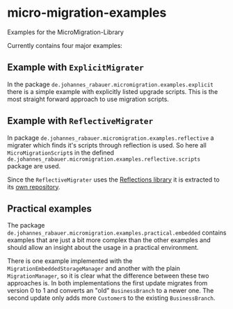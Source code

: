 # micro-migration-examples
Examples for the MicroMigration-Library

Currently contains four major examples:
## Example with `ExplicitMigrater`
In the package `de.johannes_rabauer.micromigration.examples.explicit` there is a simple example with explicitly listed upgrade scripts.
This is the most straight forward approach to use migration scripts.

## Example with `ReflectiveMigrater`
In package `de.johannes_rabauer.micromigration.examples.reflective` a migrater which finds it's scripts through reflection is used.
So here all `MicroMigrationScript`s in the defined  `de.johannes_rabauer.micromigration.examples.reflective.scripts` package are used.

Since the `ReflectiveMigrater` uses the [Reflections library](https://github.com/ronmamo/reflections) it is extracted to its [own repository](https://github.com/JohannesRabauer/micro-migration-reflection).

## Practical examples
The package `de.johannes_rabauer.micromigration.examples.practical.embedded` contains examples
that are just a bit more complex than the other examples and should allow an insight about the usage in a 
practical environment.

There is one example implemented with the `MigrationEmbeddedStorageManager` and another with the
plain `MigrationManager`, so it is clear what the difference between these two approaches is.
In both implementations the first update migrates from version 0 to 1 and converts an "old" `BusinessBranch`
to a newer one. The second update only adds more `Customer`s to the existing `BusinessBranch`.